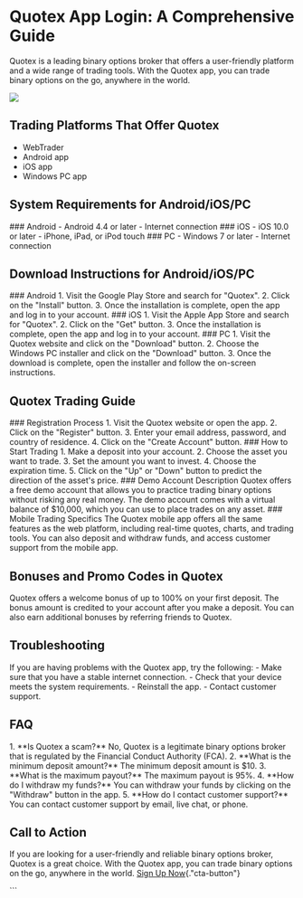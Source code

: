 # Quotex App Login: A Comprehensive Guide

Quotex is a leading binary options broker that offers a user-friendly
platform and a wide range of trading tools. With the Quotex app, you can
trade binary options on the go, anywhere in the world.

[![](https://static.quotex.io/files/1_en/300_250.jpg)](https://traff.sbs/brokerqxsignupf)

## Trading Platforms That Offer Quotex

-   WebTrader
-   Android app
-   iOS app
-   Windows PC app

## System Requirements for Android/iOS/PC

\### Android - Android 4.4 or later - Internet connection \### iOS - iOS
10.0 or later - iPhone, iPad, or iPod touch \### PC - Windows 7 or
later - Internet connection

## Download Instructions for Android/iOS/PC

\### Android 1. Visit the Google Play Store and search for
"Quotex". 2. Click on the "Install" button. 3. Once the
installation is complete, open the app and log in to your account. \###
iOS 1. Visit the Apple App Store and search for "Quotex". 2. Click
on the "Get" button. 3. Once the installation is complete, open
the app and log in to your account. \### PC 1. Visit the Quotex website
and click on the "Download" button. 2. Choose the Windows PC
installer and click on the "Download" button. 3. Once the download
is complete, open the installer and follow the on-screen instructions.

## Quotex Trading Guide

\### Registration Process 1. Visit the Quotex website or open the app.
2. Click on the "Register" button. 3. Enter your email address,
password, and country of residence. 4. Click on the "Create
Account" button. \### How to Start Trading 1. Make a deposit into
your account. 2. Choose the asset you want to trade. 3. Set the amount
you want to invest. 4. Choose the expiration time. 5. Click on the
"Up" or "Down" button to predict the direction of the
asset\'s price. \### Demo Account Description Quotex offers a free demo
account that allows you to practice trading binary options without
risking any real money. The demo account comes with a virtual balance of
\$10,000, which you can use to place trades on any asset. \### Mobile
Trading Specifics The Quotex mobile app offers all the same features as
the web platform, including real-time quotes, charts, and trading tools.
You can also deposit and withdraw funds, and access customer support
from the mobile app.

## Bonuses and Promo Codes in Quotex

Quotex offers a welcome bonus of up to 100% on your first deposit. The
bonus amount is credited to your account after you make a deposit. You
can also earn additional bonuses by referring friends to Quotex.

## Troubleshooting

If you are having problems with the Quotex app, try the following: -
Make sure that you have a stable internet connection. - Check that your
device meets the system requirements. - Reinstall the app. - Contact
customer support.

## FAQ

1\. \*\*Is Quotex a scam?\*\* No, Quotex is a legitimate binary options
broker that is regulated by the Financial Conduct Authority (FCA). 2.
\*\*What is the minimum deposit amount?\*\* The minimum deposit amount
is \$10. 3. \*\*What is the maximum payout?\*\* The maximum payout is
95%. 4. \*\*How do I withdraw my funds?\*\* You can withdraw your funds
by clicking on the "Withdraw" button in the app. 5. \*\*How do I
contact customer support?\*\* You can contact customer support by email,
live chat, or phone.

## Call to Action

If you are looking for a user-friendly and reliable binary options
broker, Quotex is a great choice. With the Quotex app, you can trade
binary options on the go, anywhere in the world. [Sign Up
Now](\%22https://traff.sbs/quotexonelink\%22){."cta-button"}

\`\`\`

